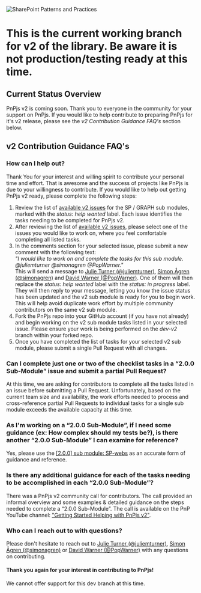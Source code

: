 ![SharePoint Patterns and Practices](https://devofficecdn.azureedge.net/media/Default/PnP/sppnp.png)

# This is the current working branch for v2 of the library. Be aware it is not production/testing ready at this time.

## Current Status Overview
PnPjs v2 is coming soon. Thank you to everyone in the community for your support on PnPjs. If you would like to help contribute to preparing PnPjs for it's v2 release, please see the _v2 Contribution Guidance FAQ's_ section below. 

## v2 Contribution Guidance FAQ's

### How can I help out?
Thank You for your interest and willing spirit to contribute your personal time and effort. That is awesome and the success of projects like PnPjs is due to your willingness to contribute. If you would like to help out getting PnPjs v2 ready, please complete the following steps:
1. Review the list of [available v2 issues](https://github.com/pnp/pnpjs/issues?page=2&q=is%3Aissue+is%3Aopen+%5B2.0.0%5D+sub+module+label%3A%22status%3A+help+wanted%22&utf8=%E2%9C%93) for the SP / GRAPH sub modules, marked with the _status: help wanted_ label. Each issue identifies the tasks needing to be completed for PnPjs v2.
2. After reviewing the list of [available v2 issues](https://github.com/pnp/pnpjs/issues?page=2&q=is%3Aissue+is%3Aopen+%5B2.0.0%5D+sub+module+label%3A%22status%3A+help+wanted%22&utf8=%E2%9C%93), please select one of the issues you would like to work on, where you feel comfortable completing all listed tasks.
3. In the comments section for your selected issue, please submit a new comment with the following text: <BR>_"I would like to work on and complete the tasks for this sub module. @juliemturner @simonagren @PopWarner."_ <BR>This will send a message to [Julie Turner (@juliemturner)](https://github.com/juliemturner), [Simon Ågren (@simonagren)](https://github.com/simonagren) and [David Warner (@PopWarner)](https://github.com/PopWarner). One of them will then replace the _status: help wanted_ label with the _status: in progress_ label. They will then reply to your message, letting you know the issue status has been updated and the v2 sub module is ready for you to begin work. This will help avoid duplicate work effort by multiple community contributors on the same v2 sub module.
4. Fork the PnPjs repo into your GitHub account (if you have not already) and begin working on the v2 sub module tasks listed in your selected issue. Please ensure your work is being performed on the _dev-v2_ branch within your forked repo.
5. Once you have completed the list of tasks for your selected v2 sub module, please submit a single Pull Request with all changes.
  
### Can I complete just one or two of the checklist tasks in a “2.0.0 Sub-Module” issue and submit a partial Pull Request?
At this time, we are asking for contributors to complete all the tasks listed in an issue before submitting a Pull Request. Unfortunately, based on the current team size and availability, the work efforts needed to process and cross-reference partial Pull Requests to individual tasks for a single sub module exceeds the available capacity at this time.

### As I'm working on a “2.0.0 Sub-Module”, if I need some guidance (ex: How complex should my tests be?), is there another “2.0.0 Sub-Module” I can examine for reference?
Yes, please use the [[2.0.0] sub module: SP-webs](https://github.com/pnp/pnpjs/tree/dev-v2/packages/sp/src/webs) as an accurate form of guidance and reference.<BR>

### Is there any additional guidance for each of the tasks needing to be accomplished in each “2.0.0 Sub-Module”?
There was a PnPjs v2 community call for contributors. The call provided an informal overview and some examples & detailed guidance on the steps needed to complete a “2.0.0 Sub-Module”. The call is available on the PnP YouTube channel: ["Getting Started Helping with PnPjs v2"](https://www.youtube.com/watch?v=fTUFVAegmvQ).

### Who can I reach out to with questions?
Please don't hesitate to reach out to [Julie Turner (@juliemturner)](https://github.com/juliemturner), [Simon Ågren (@simonagren)](https://github.com/simonagren) or [David Warner (@PopWarner)](https://github.com/PopWarner) with any questions on contributing. 

#### Thank you again for your interest in contributing to PnPjs! 

We cannot offer support for this dev branch at this time.
